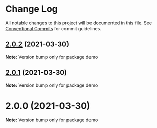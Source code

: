 # Change Log

All notable changes to this project will be documented in this file.
See [Conventional Commits](https://conventionalcommits.org) for commit guidelines.

## [2.0.2](https://github.com/hubgit/react-prosemirror/compare/demo@2.0.1...demo@2.0.2) (2021-03-30)

**Note:** Version bump only for package demo





## [2.0.1](https://github.com/hubgit/react-prosemirror/compare/demo@2.0.0...demo@2.0.1) (2021-03-30)

**Note:** Version bump only for package demo





# 2.0.0 (2021-03-30)

**Note:** Version bump only for package demo
